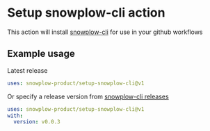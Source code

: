 # Setup snowplow-cli action

This action will install [snowplow-cli](https://github.com/snowplow-product/snowplow-cli) for use in your github workflows

## Example usage

Latest release
```yaml
uses: snowplow-product/setup-snowplow-cli@v1
```

Or specify a release version from [snowplow-cli releases](https://github.com/snowplow-product/snowplow-cli/releases)
```yaml
uses: snowplow-product/setup-snowplow-cli@v1
with:
  version: v0.0.3
```
